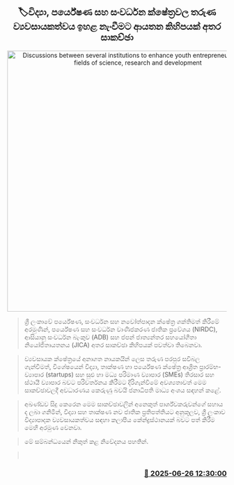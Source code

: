 <p align='center'><b><h2 align='center' title='Discussions between several institutions to enhance youth entrepreneurship in the fields of science, research and development'>🏷විද්‍යා, පර්යේෂණ සහ සංවර්ධන ක්ෂේත්‍රවල තරුණ ව්‍යවසායකත්වය ඉහළ නැංවීමට ආයතන කිහිපයක් අතර සාකච්ඡා</h2></b></p>
<p align='center'><img src='https://helakuru.sgp1.cdn.digitaloceanspaces.com/esana/images/lib/adb-pmd.jpg' width='600' alt='Discussions between several institutions to enhance youth entrepreneurship in the fields of science, research and development'></p>

> ශ්‍රී ලංකාවේ පර්යේෂණ, සංවර්ධන සහ නවෝත්පාදන ක්ෂේත්‍ර ශක්තිමත් කිරීමේ අරමුණින්, පර්යේෂණ සහ සංවර්ධන වාණිජකරණ ජාතික ප්‍රවේශය (NIRDC), ආසියානු සංවර්ධන බැංකුව (ADB) සහ ජපන් ජාත්‍යන්තර සහයෝගීතා නියෝජිතායතනය (JICA) අතර සාකච්ඡා කිහිපයක් පවත්වා තිබෙනවා.

> ව්‍යවසායක ක්ෂේත්‍රයේ අනාගත නායකයින් ලෙස තරුණ පරපුර සවිබල ගැන්වීමත්, විශේෂයෙන් විද්‍යා, තාක්ෂණ හා පර්යේෂණ ක්ෂේත්‍ර ආශ්‍රිත ප්‍රාරම්භ-ව්‍යාපාර (startups) සහ සුළු හා මධ්‍ය පරිමාණ ව්‍යාපාර (SMEs) තිරසාර සහ ස්ථායී ව්‍යාපාර බවට පරිවර්තනය කිරීමට දිරිගැන්වීමේ අවශ්‍යතාවත් මෙම සාකච්ඡාවලදී අවධාරණය කෙරුණු බවයි ජනාධිපති මාධ්‍ය අංශය සඳහන් කළේ.

> අඛණ්ඩව සිදු කෙරෙන මෙම සාකච්ඡාවලින් අනෙකුත් පාර්ශ්වකරුවන්ගේ සහාය ද ලබා ගනිමින්, විද්‍යා සහ තාක්ෂණ නව ජාතික ප්‍රතිපත්තියට අනුකූලව, ශ්‍රී ලංකාව විද්‍යාපාදක ව්‍යවසායකත්වය සඳහා කලාපීය කේන්ද්‍රස්ථානයක් බවට පත් කිරීම මෙහි අරමුණ වෙනවා.

> මේ සම්බන්ධයෙන් නිකුත් කළ නිවේදනය පහතින්.

>  



<h3 align='right'><a href='https://www.helakuru.lk/esana/p/111361/'>📅 2025-06-26 12:30:00</a></h3>
